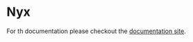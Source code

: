 # Nyx

For th documentation please checkout the [documentation site](https://mooltiverse.github.io/nyx/).
